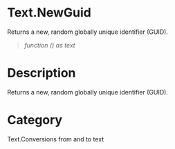 ﻿# Text.NewGuid
Returns a new, random globally unique identifier (GUID).
> _function () as text_
# Description 
Returns a new, random globally unique identifier (GUID).

# Category 
Text.Conversions from and to text
